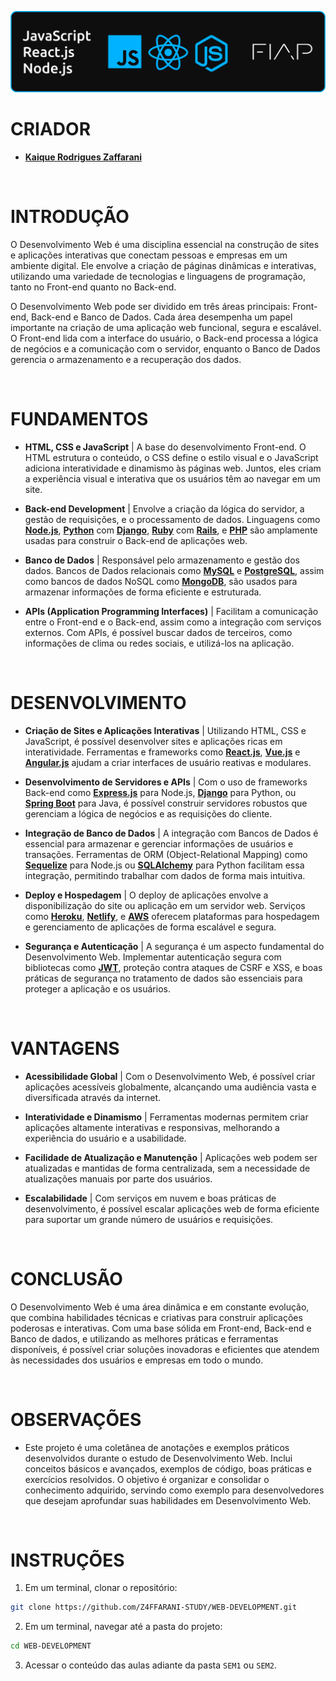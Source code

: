 ![banner](./assets/Banner.png)

# CRIADOR
- **[Kaique Rodrigues Zaffarani](https://github.com/Z4ffarani)**

<br>

# INTRODUÇÃO
O Desenvolvimento Web é uma disciplina essencial na construção de sites e aplicações interativas que conectam pessoas e empresas em um ambiente digital. Ele envolve a criação de páginas dinâmicas e interativas, utilizando uma variedade de tecnologias e linguagens de programação, tanto no Front-end quanto no Back-end.

O Desenvolvimento Web pode ser dividido em três áreas principais: Front-end, Back-end e Banco de Dados. Cada área desempenha um papel importante na criação de uma aplicação web funcional, segura e escalável. O Front-end lida com a interface do usuário, o Back-end processa a lógica de negócios e a comunicação com o servidor, enquanto o Banco de Dados gerencia o armazenamento e a recuperação dos dados.

<br>

# FUNDAMENTOS
- **HTML, CSS e JavaScript** | A base do desenvolvimento Front-end. O HTML estrutura o conteúdo, o CSS define o estilo visual e o JavaScript adiciona interatividade e dinamismo às páginas web. Juntos, eles criam a experiência visual e interativa que os usuários têm ao navegar em um site.

- **Back-end Development** | Envolve a criação da lógica do servidor, a gestão de requisições, e o processamento de dados. Linguagens como **[Node.js](https://nodejs.org)**, **[Python](https://www.python.org)** com **[Django](https://www.djangoproject.com)**, **[Ruby](https://www.ruby-lang.org)** com **[Rails](https://rubyonrails.org)**, e **[PHP](https://www.php.net)** são amplamente usadas para construir o Back-end de aplicações web.

- **Banco de Dados** | Responsável pelo armazenamento e gestão dos dados. Bancos de Dados relacionais como **[MySQL](https://www.mysql.com)** e **[PostgreSQL](https://www.postgresql.org)**, assim como bancos de dados NoSQL como **[MongoDB](https://www.mongodb.com)**, são usados para armazenar informações de forma eficiente e estruturada.

- **APIs (Application Programming Interfaces)** | Facilitam a comunicação entre o Front-end e o Back-end, assim como a integração com serviços externos. Com APIs, é possível buscar dados de terceiros, como informações de clima ou redes sociais, e utilizá-los na aplicação.

<br>

# DESENVOLVIMENTO
- **Criação de Sites e Aplicações Interativas** | Utilizando HTML, CSS e JavaScript, é possível desenvolver sites e aplicações ricas em interatividade. Ferramentas e frameworks como **[React.js](https://react.dev)**, **[Vue.js](https://vuejs.org)** e **[Angular.js](https://angular.io)** ajudam a criar interfaces de usuário reativas e modulares.

- **Desenvolvimento de Servidores e APIs** | Com o uso de frameworks Back-end como **[Express.js](https://expressjs.com)** para Node.js, **[Django](https://www.djangoproject.com)** para Python, ou **[Spring Boot](https://spring.io/projects/spring-boot)** para Java, é possível construir servidores robustos que gerenciam a lógica de negócios e as requisições do cliente.

- **Integração de Banco de Dados** | A integração com Bancos de Dados é essencial para armazenar e gerenciar informações de usuários e transações. Ferramentas de ORM (Object-Relational Mapping) como **[Sequelize](https://sequelize.org)** para Node.js ou **[SQLAlchemy](https://www.sqlalchemy.org)** para Python facilitam essa integração, permitindo trabalhar com dados de forma mais intuitiva.

- **Deploy e Hospedagem** | O deploy de aplicações envolve a disponibilização do site ou aplicação em um servidor web. Serviços como **[Heroku](https://www.heroku.com)**, **[Netlify](https://www.netlify.com)**, e **[AWS](https://aws.amazon.com)** oferecem plataformas para hospedagem e gerenciamento de aplicações de forma escalável e segura.

- **Segurança e Autenticação** | A segurança é um aspecto fundamental do Desenvolvimento Web. Implementar autenticação segura com bibliotecas como **[JWT](https://jwt.io)**, proteção contra ataques de CSRF e XSS, e boas práticas de segurança no tratamento de dados são essenciais para proteger a aplicação e os usuários.

<br>

# VANTAGENS
- **Acessibilidade Global** | Com o Desenvolvimento Web, é possível criar aplicações acessíveis globalmente, alcançando uma audiência vasta e diversificada através da internet.

- **Interatividade e Dinamismo** | Ferramentas modernas permitem criar aplicações altamente interativas e responsivas, melhorando a experiência do usuário e a usabilidade.

- **Facilidade de Atualização e Manutenção** | Aplicações web podem ser atualizadas e mantidas de forma centralizada, sem a necessidade de atualizações manuais por parte dos usuários.

- **Escalabilidade** | Com serviços em nuvem e boas práticas de desenvolvimento, é possível escalar aplicações web de forma eficiente para suportar um grande número de usuários e requisições.

<br>

# CONCLUSÃO
O Desenvolvimento Web é uma área dinâmica e em constante evolução, que combina habilidades técnicas e criativas para construir aplicações poderosas e interativas. Com uma base sólida em Front-end, Back-end e Banco de dados, e utilizando as melhores práticas e ferramentas disponíveis, é possível criar soluções inovadoras e eficientes que atendem às necessidades dos usuários e empresas em todo o mundo.

<br>

# OBSERVAÇÕES
- Este projeto é uma coletânea de anotações e exemplos práticos desenvolvidos durante o estudo de Desenvolvimento Web. Inclui conceitos básicos e avançados, exemplos de código, boas práticas e exercícios resolvidos. O objetivo é organizar e consolidar o conhecimento adquirido, servindo como exemplo para desenvolvedores que desejam aprofundar suas habilidades em Desenvolvimento Web.

<br>

# INSTRUÇÕES
1. Em um terminal, clonar o repositório:
```bash
git clone https://github.com/Z4FFARANI-STUDY/WEB-DEVELOPMENT.git
```

2. Em um terminal, navegar até a pasta do projeto:
```bash
cd WEB-DEVELOPMENT
```

3. Acessar o conteúdo das aulas adiante da pasta `SEM1` ou `SEM2`.
